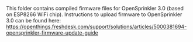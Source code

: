 This folder contains compiled firmware files for OpenSprinkler 3.0 (based on ESP8266 WiFi chip).
Instructions to upload firmware to OpenSprinkler 3.0 can be found here:
https://openthings.freshdesk.com/support/solutions/articles/5000381694-opensprinkler-firmware-update-guide
